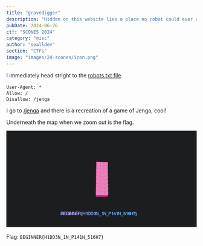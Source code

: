 ```yaml
---
title: "gravedigger"
description: "Hidden on this website lies a place no robot could ever access."
pubDate: 2024-06-26
ctf: "SCONES 2024"
category: "misc"
author: "sealldev"
section: "CTFs"
image: "images/24-scones/icon.png"
---
```


I immediately head stright to the [robots.txt file](https://web.archive.org/web/20240625132238/https://scones.secso.cc/robots.txt).

```
User-Agent: *
Allow: /
Disallow: /jenga
```

I go to [/jenga](https://web.archive.org/web/20240625132331/https://scones.secso.cc/jenga) and there is a recreation of a game of Jenga, cool!

Underneath the map when we zoom out is the flag.

![jenga flag](images/24-scones/jengaflag.png)

Flag: `BEGINNER{H1DD3N_1N_P141N_516H7}`